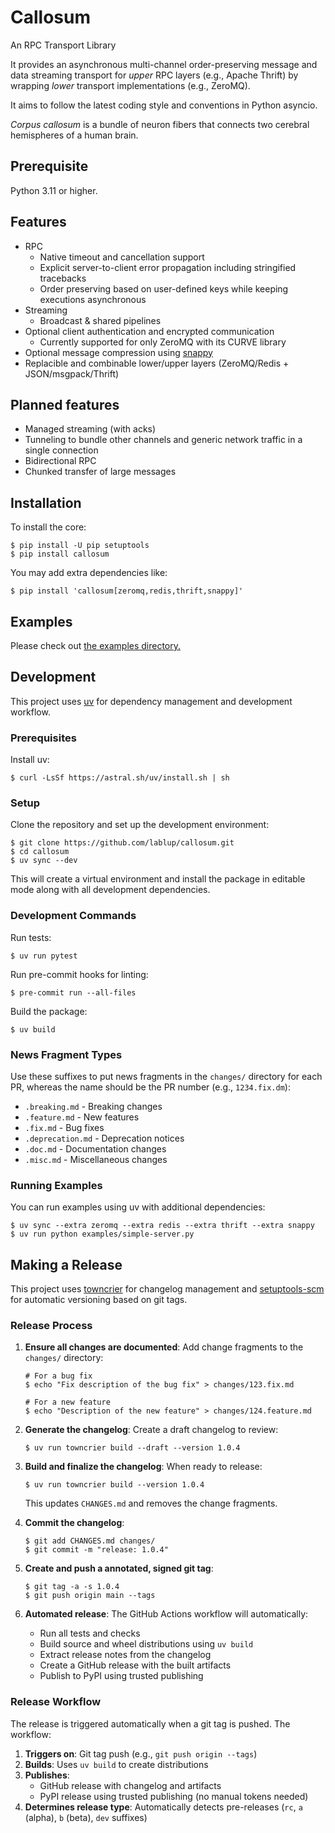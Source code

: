 Callosum
========

An RPC Transport Library

It provides an asynchronous multi-channel order-preserving message and data
streaming transport for *upper* RPC layers (e.g., Apache Thrift) by wrapping
*lower* transport implementations (e.g., ZeroMQ).

It aims to follow the latest coding style and conventions in Python asyncio.

*Corpus callosum* is a bundle of neuron fibers that connects two cerebral
hemispheres of a human brain.

Prerequisite
------------

Python 3.11 or higher.

Features
--------

* RPC
  - Native timeout and cancellation support
  - Explicit server-to-client error propagation including stringified tracebacks
  - Order preserving based on user-defined keys while keeping executions asynchronous
* Streaming
  - Broadcast & shared pipelines
* Optional client authentication and encrypted communication
  - Currently supported for only ZeroMQ with its CURVE library
* Optional message compression using [snappy](https://pypi.org/project/python-snappy/)
* Replacible and combinable lower/upper layers (ZeroMQ/Redis + JSON/msgpack/Thrift)

Planned features
----------------

* Managed streaming (with acks)
* Tunneling to bundle other channels and generic network traffic in a single connection
* Bidirectional RPC
* Chunked transfer of large messages

Installation
------------

To install the core:

```console
$ pip install -U pip setuptools
$ pip install callosum
```

You may add extra dependencies like:

```console
$ pip install 'callosum[zeromq,redis,thrift,snappy]'
```

Examples
--------

Please check out [the examples directory.](https://github.com/lablup/callosum/tree/master/examples)

Development
-----------

This project uses [uv](https://docs.astral.sh/uv/) for dependency management and development workflow.

### Prerequisites

Install uv:

```console
$ curl -LsSf https://astral.sh/uv/install.sh | sh
```

### Setup

Clone the repository and set up the development environment:

```console
$ git clone https://github.com/lablup/callosum.git
$ cd callosum
$ uv sync --dev
```

This will create a virtual environment and install the package in editable mode along with all development dependencies.

### Development Commands

Run tests:
```console
$ uv run pytest
```

Run pre-commit hooks for linting:
```console
$ pre-commit run --all-files
```

Build the package:
```console
$ uv build
```

### News Fragment Types

Use these suffixes to put news fragments in the `changes/` directory for each PR, whereas the name should be the PR number (e.g., `1234.fix.dm`):

- `.breaking.md` - Breaking changes
- `.feature.md` - New features
- `.fix.md` - Bug fixes
- `.deprecation.md` - Deprecation notices
- `.doc.md` - Documentation changes
- `.misc.md` - Miscellaneous changes

### Running Examples

You can run examples using uv with additional dependencies:

```console
$ uv sync --extra zeromq --extra redis --extra thrift --extra snappy
$ uv run python examples/simple-server.py
```

Making a Release
----------------

This project uses [towncrier](https://towncrier.readthedocs.io/) for changelog management and [setuptools-scm](https://setuptools-scm.readthedocs.io/) for automatic versioning based on git tags.

### Release Process

1. **Ensure all changes are documented**: Add change fragments to the `changes/` directory:
   ```console
   # For a bug fix
   $ echo "Fix description of the bug fix" > changes/123.fix.md

   # For a new feature
   $ echo "Description of the new feature" > changes/124.feature.md
   ```

2. **Generate the changelog**: Create a draft changelog to review:
   ```console
   $ uv run towncrier build --draft --version 1.0.4
   ```

3. **Build and finalize the changelog**: When ready to release:
   ```console
   $ uv run towncrier build --version 1.0.4
   ```
   This updates `CHANGES.md` and removes the change fragments.

4. **Commit the changelog**:
   ```console
   $ git add CHANGES.md changes/
   $ git commit -m "release: 1.0.4"
   ```

5. **Create and push a annotated, signed git tag**:
   ```console
   $ git tag -a -s 1.0.4
   $ git push origin main --tags
   ```

6. **Automated release**: The GitHub Actions workflow will automatically:
   - Run all tests and checks
   - Build source and wheel distributions using `uv build`
   - Extract release notes from the changelog
   - Create a GitHub release with the built artifacts
   - Publish to PyPI using trusted publishing

### Release Workflow

The release is triggered automatically when a git tag is pushed. The workflow:

1. **Triggers on**: Git tag push (e.g., `git push origin --tags`)
2. **Builds**: Uses `uv build` to create distributions
3. **Publishes**:
   - GitHub release with changelog and artifacts
   - PyPI release using trusted publishing (no manual tokens needed)
4. **Determines release type**: Automatically detects pre-releases (`rc`, `a` (alpha), `b` (beta), `dev` suffixes)
